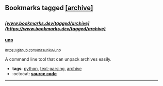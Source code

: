 ## Bookmarks tagged [[archive]](https://www.bookmarks.dev/search?q=[archive])

_<sup><sup>[www.bookmarks.dev/tagged/archive](https://www.bookmarks.dev/tagged/archive)</sup></sup>_
---
#### [unp](https://github.com/mitsuhiko/unp)
_<sup>https://github.com/mitsuhiko/unp</sup>_

A command line tool that can unpack archives easily.
* **tags**: [python](../tagged/python.md), [text-parsing](../tagged/text-parsing.md), [archive](../tagged/archive.md)
* :octocat: **[source code](https://github.com/mitsuhiko/unp)**
---
